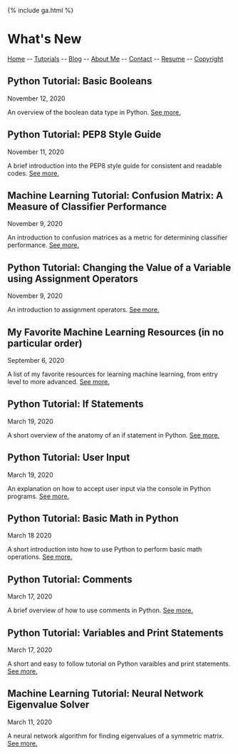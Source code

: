 {% include ga.html %}

# What's New

[Home](README.md) -- [Tutorials](Tutorials/README.md) -- [Blog](Blog/README.md) -- [About Me](aboutme.md) -- [Contact](contactme.md) -- [Resume](Resume.pdf) -- [Copyright](copyright.md)

## Python Tutorial: Basic Booleans

November 12, 2020

An overview of the boolean data type in Python.  [See more.](Tutorials/Python/BasicBooleans.md)

## Python Tutorial: PEP8 Style Guide

November 11, 2020

A brief introduction into the PEP8 style guide for consistent and readable codes.  [See more.](Tutorials/Python/PEP8.md)


## Machine Learning Tutorial: Confusion Matrix: A Measure of Classifier Performance

November 9, 2020

An introduction to confusion matrices as a metric for determining classifier performance.  [See more.](Tutorials/MachineLearning/ConfusionMatrix.md)

## Python Tutorial: Changing the Value of a Variable using Assignment Operators

November 9, 2020

An introduction to assignment operators.  [See more.](Tutorials/Python/AssignementOperators.md)

## My Favorite Machine Learning Resources (in no particular order)

September 6, 2020

A list of my favorite resources for learning machine learning, from entry level to more advanced.  [See more.](Blog/Posts/2020_09_06_MLResources/post.md)

## Python Tutorial: If Statements

March 19, 2020

A short overview of the anatomy of an if statement in Python.  [See more.](Tutorials/Python/IfStatement.md)

## Python Tutorial: User Input

March 19, 2020

An explanation on how to accept user input via the console in Python programs.  [See more.](Tutorials/Python/UserInput.md)

## Python Tutorial: Basic Math in Python

March 18 2020

A short introduction into how to use Python to perform basic math operations.  [See more.](Tutorials/Python/BasicMath.md)

## Python Tutorial: Comments

March 17, 2020

A brief overview of how to use comments in Python.  [See more.](Tutorials/Python/Comments.md)


## Python Tutorial: Variables and Print Statements

March 17, 2020

A short and easy to follow tutorial on Python varaibles and print statements.  [See more.](Tutorials/Python/VariablesAndPrint.md)

## Machine Learning Tutorial: Neural Network Eigenvalue Solver

March 11, 2020

A neural network algorithm for finding eigenvalues of a symmetric matrix.  [See more.](Tutorials/MachineLearning/NNEigenvalue.md)


